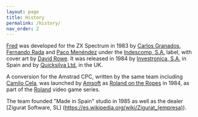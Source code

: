 ```yaml
---
layout: page
title: History
permalink: /history/
nav_order: 2
---
```


[Fred](https://worldofspectrum.org/archive/software/games/fred-investronica-sa) was developed for the ZX Spectrum in 1983 by [Carlos Granados](https://amstrad.es/doku.php?id=programadores:carlos_granados_charlie), [Fernando Rada](https://es.wikipedia.org/wiki/Fernando_Rada) and [Paco Menéndez](https://en.wikipedia.org/wiki/Paco_Men%C3%A9ndez) under the [Indescomp, S.A.](https://es.wikipedia.org/wiki/Indescomp) label, with cover art by [David Rowe](https://www.davidrowe.net/). It was released in 1984 by [Investronica, S.A.](https://es.wikipedia.org/wiki/Investr%C3%B3nica) in Spain and by [Quicksilva Ltd.](https://en.wikipedia.org/wiki/Quicksilva) in the UK. 

A conversion for the Amstrad CPC, written by the same team including [Camilo Cela](https://www.devuego.es/bd/fdesarrollador/camilo-cela), was launched by [Amsoft](https://en.wikipedia.org/wiki/Amsoft) as [Roland on the Ropes](https://www.cpcwiki.eu/index.php/Roland_on_the_Ropes) in 1984, as part of the [Roland](https://en.wikipedia.org/wiki/Roland_(game_character)) video game series.

The team founded "Made in Spain" studio in 1985 as well as the dealer [Zigurat Software, SL] (https://es.wikipedia.org/wiki/Zigurat_(empresa)). 




